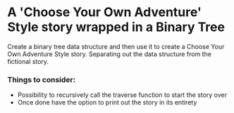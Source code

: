 # A 'Choose Your Own Adventure' Style story wrapped in a Binary Tree 

Create a binary tree data structure and then use it to create a Choose Your Own Adventure Style story. 
Separating out the data structure from the fictional story. 

### Things to consider:
* Possibility to recursively call the traverse function to start the story over
* Once done have the option to print out the story in its entirety
